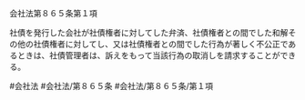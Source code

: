会社法第８６５条第１項

社債を発行した会社が社債権者に対してした弁済、社債権者との間でした和解その他の社債権者に対してし、又は社債権者との間でした行為が著しく不公正であるときは、社債管理者は、訴えをもって当該行為の取消しを請求することができる。

#会社法
#会社法/第８６５条
#会社法/第８６５条/第１項
